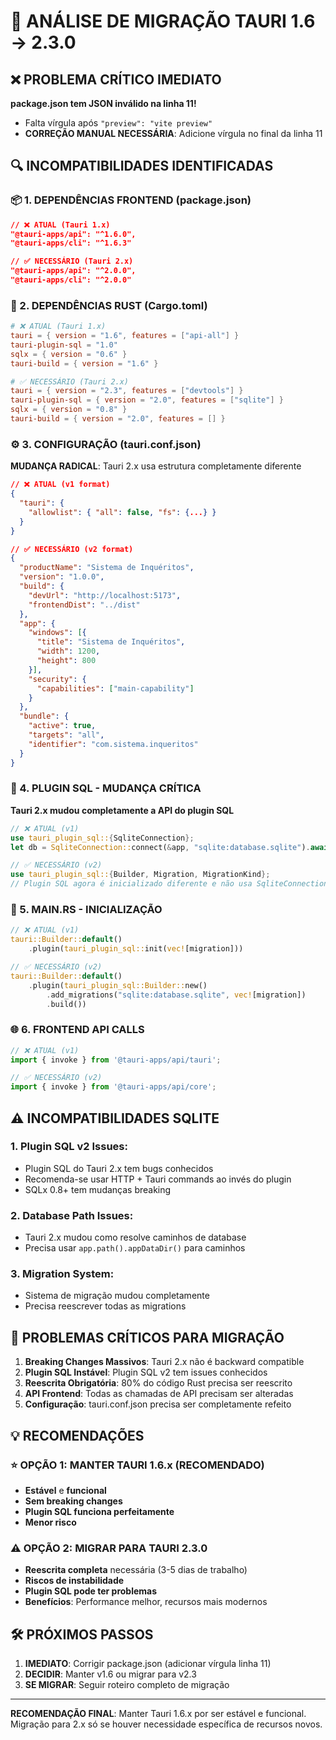 # 🚀 ANÁLISE DE MIGRAÇÃO TAURI 1.6 → 2.3.0

## ❌ PROBLEMA CRÍTICO IMEDIATO
**package.json tem JSON inválido na linha 11!**
- Falta vírgula após `"preview": "vite preview"`
- **CORREÇÃO MANUAL NECESSÁRIA**: Adicione vírgula no final da linha 11

## 🔍 INCOMPATIBILIDADES IDENTIFICADAS

### 📦 1. DEPENDÊNCIAS FRONTEND (package.json)
```json
// ❌ ATUAL (Tauri 1.x)
"@tauri-apps/api": "^1.6.0",
"@tauri-apps/cli": "^1.6.3"

// ✅ NECESSÁRIO (Tauri 2.x)
"@tauri-apps/api": "^2.0.0",
"@tauri-apps/cli": "^2.0.0"
```

### 🦀 2. DEPENDÊNCIAS RUST (Cargo.toml)
```toml
# ❌ ATUAL (Tauri 1.x)
tauri = { version = "1.6", features = ["api-all"] }
tauri-plugin-sql = "1.0"
sqlx = { version = "0.6" }
tauri-build = { version = "1.6" }

# ✅ NECESSÁRIO (Tauri 2.x)
tauri = { version = "2.3", features = ["devtools"] }
tauri-plugin-sql = { version = "2.0", features = ["sqlite"] }
sqlx = { version = "0.8" }
tauri-build = { version = "2.0", features = [] }
```

### ⚙️ 3. CONFIGURAÇÃO (tauri.conf.json)
**MUDANÇA RADICAL**: Tauri 2.x usa estrutura completamente diferente

```json
// ❌ ATUAL (v1 format)
{
  "tauri": {
    "allowlist": { "all": false, "fs": {...} }
  }
}

// ✅ NECESSÁRIO (v2 format)
{
  "productName": "Sistema de Inquéritos",
  "version": "1.0.0",
  "build": {
    "devUrl": "http://localhost:5173",
    "frontendDist": "../dist"
  },
  "app": {
    "windows": [{
      "title": "Sistema de Inquéritos",
      "width": 1200,
      "height": 800
    }],
    "security": {
      "capabilities": ["main-capability"]
    }
  },
  "bundle": {
    "active": true,
    "targets": "all",
    "identifier": "com.sistema.inqueritos"
  }
}
```

### 💾 4. PLUGIN SQL - MUDANÇA CRÍTICA
**Tauri 2.x mudou completamente a API do plugin SQL**

```rust
// ❌ ATUAL (v1)
use tauri_plugin_sql::{SqliteConnection};
let db = SqliteConnection::connect(&app, "sqlite:database.sqlite").await?;

// ✅ NECESSÁRIO (v2)
use tauri_plugin_sql::{Builder, Migration, MigrationKind};
// Plugin SQL agora é inicializado diferente e não usa SqliteConnection
```

### 🔧 5. MAIN.RS - INICIALIZAÇÃO
```rust
// ❌ ATUAL (v1)
tauri::Builder::default()
    .plugin(tauri_plugin_sql::init(vec![migration]))

// ✅ NECESSÁRIO (v2)
tauri::Builder::default()
    .plugin(tauri_plugin_sql::Builder::new()
        .add_migrations("sqlite:database.sqlite", vec![migration])
        .build())
```

### 🌐 6. FRONTEND API CALLS
```typescript
// ❌ ATUAL (v1)
import { invoke } from '@tauri-apps/api/tauri';

// ✅ NECESSÁRIO (v2)
import { invoke } from '@tauri-apps/api/core';
```

## ⚠️ INCOMPATIBILIDADES SQLITE

### 1. **Plugin SQL v2 Issues**:
- Plugin SQL do Tauri 2.x tem bugs conhecidos
- Recomenda-se usar HTTP + Tauri commands ao invés do plugin
- SQLx 0.8+ tem mudanças breaking

### 2. **Database Path Issues**:
- Tauri 2.x mudou como resolve caminhos de database
- Precisa usar `app.path().appDataDir()` para caminhos

### 3. **Migration System**:
- Sistema de migração mudou completamente
- Precisa reescrever todas as migrations

## 🚨 PROBLEMAS CRÍTICOS PARA MIGRAÇÃO

1. **Breaking Changes Massivos**: Tauri 2.x não é backward compatible
2. **Plugin SQL Instável**: Plugin SQL v2 tem issues conhecidos
3. **Reescrita Obrigatória**: 80% do código Rust precisa ser reescrito
4. **API Frontend**: Todas as chamadas de API precisam ser alteradas
5. **Configuração**: tauri.conf.json precisa ser completamente refeito

## 💡 RECOMENDAÇÕES

### ⭐ OPÇÃO 1: MANTER TAURI 1.6.x (RECOMENDADO)
- **Estável** e **funcional**
- **Sem breaking changes**
- **Plugin SQL funciona perfeitamente**
- **Menor risco**

### ⚠️ OPÇÃO 2: MIGRAR PARA TAURI 2.3.0
- **Reescrita completa** necessária (3-5 dias de trabalho)
- **Riscos de instabilidade**
- **Plugin SQL pode ter problemas**
- **Benefícios**: Performance melhor, recursos mais modernos

## 🛠️ PRÓXIMOS PASSOS

1. **IMEDIATO**: Corrigir package.json (adicionar vírgula linha 11)
2. **DECIDIR**: Manter v1.6 ou migrar para v2.3
3. **SE MIGRAR**: Seguir roteiro completo de migração

---

**RECOMENDAÇÃO FINAL**: Manter Tauri 1.6.x por ser estável e funcional. Migração para 2.x só se houver necessidade específica de recursos novos.